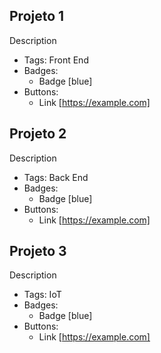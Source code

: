 ## Projeto 1
Description
- Tags: Front End
- Badges:
  - Badge [blue]
- Buttons:
  - Link [https://example.com]

## Projeto 2
Description
- Tags: Back End
- Badges:
  - Badge [blue]
- Buttons:
  - Link [https://example.com]

## Projeto 3
Description
- Tags: IoT
- Badges:
  - Badge [blue]
- Buttons:
  - Link [https://example.com]

